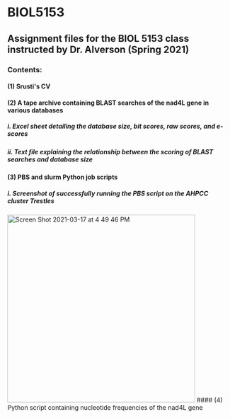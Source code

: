 # BIOL5153

## Assignment files for the BIOL 5153 class instructed by Dr. Alverson (Spring 2021)

### Contents:
#### (1) Srusti's CV
#### (2) A tape archive containing BLAST searches of the nad4L gene in various databases
##### i. Excel sheet detailing the database size, bit scores, raw scores, and e-scores
##### ii. Text file explaining the relationship between the scoring of BLAST searches and database size
#### (3) PBS and slurm Python job scripts
##### i. Screenshot of successfully running the PBS script on the AHPCC cluster Trestles
<img width="424" alt="Screen Shot 2021-03-17 at 4 49 46 PM" src="https://user-images.githubusercontent.com/79071748/111546248-5ac0a580-8745-11eb-92d7-aff10035c9bf.png">
#### (4) Python script containing nucleotide frequencies of the nad4L gene
